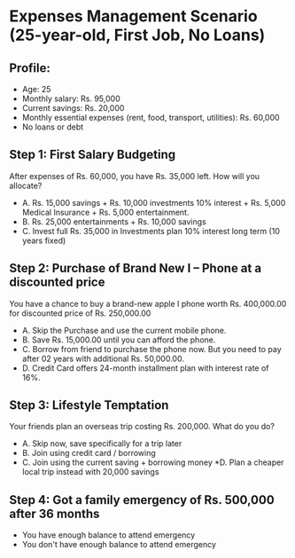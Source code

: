 # Expenses Management Scenario (25-year-old, First Job, No Loans)

## Profile:
* Age: 25
* Monthly salary: Rs. 95,000
* Current savings: Rs. 20,000
* Monthly essential expenses (rent, food, transport, utilities): Rs. 60,000
* No loans or debt

## Step 1: First Salary Budgeting
After expenses of Rs. 60,000, you have Rs. 35,000 left. How will you allocate?
* A. Rs. 15,000 savings + Rs. 10,000 investments 10% interest + Rs. 5,000 Medical Insurance + Rs. 5,000 entertainment. 
* B. Rs. 25,000 entertainments + Rs. 10,000 savings
* C. Invest full Rs. 35,000 in Investments plan 10% interest long term (10 years fixed)


## Step 2: Purchase of Brand New I – Phone at a discounted price
You have a chance to buy a brand-new apple I phone worth Rs. 400,000.00 for discounted price of Rs. 250,000.00 
* A. Skip the Purchase and use the current mobile phone.  
* B. Save Rs. 15,000.00 until you can afford the phone. 
* C. Borrow from friend to purchase the phone now. But you need to pay after 02 years with additional Rs. 50,000.00.
* D. Credit Card offers 24-month installment plan with interest rate of 16%.   


## Step 3: Lifestyle Temptation
Your friends plan an overseas trip costing Rs. 200,000. What do you do?
* A. Skip now, save specifically for a trip later 
* B. Join using credit card / borrowing
* C. Join using the current saving + borrowing money
*D. Plan a cheaper local trip instead with 20,000 savings


## Step 4: Got a family emergency of Rs. 500,000 after 36 months
* You have enough balance to attend emergency
* You don't have enough balance to attend emergency